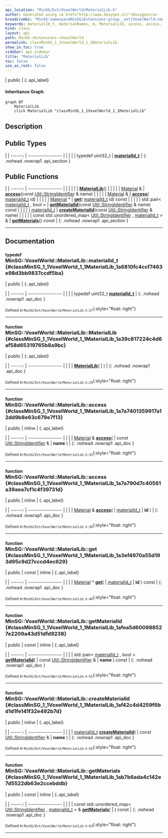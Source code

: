 ```yaml
---
api_location: "MinSG/Ext/VoxelWorld/MaterialLib.h"
author: Generated using <a href="http://www.doxygen.nl/">Doxygen</a>
breadcrumbs: "MinSG:namespaceMinSG|Extensions:group__ext|VoxelWorld:namespaceMinSG_1_1VoxelWorld"
keywords: materialId_t, materialNames, m, MaterialLib, access, access, get, getMaterialId, createMaterialId, getMaterials
kind: class
layout: api
path: MinSG->Extensions->VoxelWorld
permalink: classMinSG_1_1VoxelWorld_1_1MaterialLib
show_in_toc: true
sidebar: api_sidebar
title: "MaterialLib"
toc: false
use_as_root: false
---
```


| public |
{:.api_label}

#### Inheritance Graph

```mermaid
graph BT
	MaterialLib
	click MaterialLib "classMinSG_1_1VoxelWorld_1_1MaterialLib"
```

## Description





## Public Types

|
| ------: | ----------------- |
|  | |
| typedef uint32_t | **[materialId_t](#classMinSG_1_1VoxelWorld_1_1MaterialLib_1a6810fc4ccf7463e98d3bb9837ccdf5ba)**  |
{: .nohead .nowrap1 .api_section }


## Public Functions

|
| ------: | ----------------- |
|  | |
|  | **[MaterialLib](#classMinSG_1_1VoxelWorld_1_1MaterialLib_1a39c817224c4d6af58d65319765b8a9bc)**() |
|  | |
| [Material](classMinSG_1_1VoxelWorld_1_1Material) & | **[access](#classMinSG_1_1VoxelWorld_1_1MaterialLib_1a7a7401359917a12dd9b8e63c679e7f13)**(const [Util::StringIdentifier](classUtil_1_1StringIdentifier) & name) |
|  | |
| [Material](classMinSG_1_1VoxelWorld_1_1Material) & | **[access](#classMinSG_1_1VoxelWorld_1_1MaterialLib_1a7a790d7c40561a39aea7cf1c4f39731d)**( [materialId_t](classMinSG_1_1VoxelWorld_1_1MaterialLib#classMinSG_1_1VoxelWorld_1_1MaterialLib_1a6810fc4ccf7463e98d3bb9837ccdf5ba)  id) |
|  | |
| [Material](classMinSG_1_1VoxelWorld_1_1Material) * | **[get](#classMinSG_1_1VoxelWorld_1_1MaterialLib_1a3ef4970a55d193d95c9d27cccd4ec629)**( [materialId_t](classMinSG_1_1VoxelWorld_1_1MaterialLib#classMinSG_1_1VoxelWorld_1_1MaterialLib_1a6810fc4ccf7463e98d3bb9837ccdf5ba)  id) const |
|  | |
| std::pair< [materialId_t](classMinSG_1_1VoxelWorld_1_1MaterialLib#classMinSG_1_1VoxelWorld_1_1MaterialLib_1a6810fc4ccf7463e98d3bb9837ccdf5ba) , bool > | **[getMaterialId](#classMinSG_1_1VoxelWorld_1_1MaterialLib_1afea5d600988527e2209a43d51dfd9238)**(const [Util::StringIdentifier](classUtil_1_1StringIdentifier) & name) const |
|  | |
| [materialId_t](classMinSG_1_1VoxelWorld_1_1MaterialLib#classMinSG_1_1VoxelWorld_1_1MaterialLib_1a6810fc4ccf7463e98d3bb9837ccdf5ba) | **[createMaterialId](#classMinSG_1_1VoxelWorld_1_1MaterialLib_1af42c4d4259f6bd1d1fe141f32e492b7d)**(const [Util::StringIdentifier](classUtil_1_1StringIdentifier) & name) |
|  | |
| const std::unordered_map< [Util::StringIdentifier](classUtil_1_1StringIdentifier) , [materialId_t](classMinSG_1_1VoxelWorld_1_1MaterialLib#classMinSG_1_1VoxelWorld_1_1MaterialLib_1a6810fc4ccf7463e98d3bb9837ccdf5ba) > & | **[getMaterials](#classMinSG_1_1VoxelWorld_1_1MaterialLib_1ab7b6ada4c142e7d5522db63e2ccebddb)**() const |
{: .nohead .nowrap1 .api_section }


-------------------------------------------------------------------

## Documentation

### <small>typedef</small><br/> MinSG::VoxelWorld::MaterialLib::materialId_t {#classMinSG_1_1VoxelWorld_1_1MaterialLib_1a6810fc4ccf7463e98d3bb9837ccdf5ba}

| public |
{:.api_label}

|
| ------: | ----------------- |
|  |
| typedef uint32_t **[materialId_t](#classMinSG_1_1VoxelWorld_1_1MaterialLib_1a6810fc4ccf7463e98d3bb9837ccdf5ba)**  |
{: .nohead .nowrap1 .api_doc }





<sub>Defined in `MinSG/Ext/VoxelWorld/MaterialLib.h:27`</sub>{:style="float: right"}

-------------------------------------------------------------------

### <small>function</small><br/> MinSG::VoxelWorld::MaterialLib::MaterialLib {#classMinSG_1_1VoxelWorld_1_1MaterialLib_1a39c817224c4d6af58d65319765b8a9bc}

| public |
{:.api_label}

|
| ------: | ----------------- |
|  |
|  **[MaterialLib](#classMinSG_1_1VoxelWorld_1_1MaterialLib_1a39c817224c4d6af58d65319765b8a9bc)**( |  ) |
{: .nohead .nowrap1 .api_doc }





<sub>Defined in `MinSG/Ext/VoxelWorld/MaterialLib.h:29`</sub>{:style="float: right"}

-------------------------------------------------------------------

### <small>function</small><br/> MinSG::VoxelWorld::MaterialLib::access {#classMinSG_1_1VoxelWorld_1_1MaterialLib_1a7a7401359917a12dd9b8e63c679e7f13}

| public | inline |
{:.api_label}

|
| ------: | ----------------- |
|  |
| [Material](classMinSG_1_1VoxelWorld_1_1Material) & **[access](#classMinSG_1_1VoxelWorld_1_1MaterialLib_1a7a7401359917a12dd9b8e63c679e7f13)**( | const [Util::StringIdentifier](classUtil_1_1StringIdentifier) & | **name** ) |
{: .nohead .nowrap1 .api_doc }





<sub>Defined in `MinSG/Ext/VoxelWorld/MaterialLib.h:31`</sub>{:style="float: right"}

-------------------------------------------------------------------

### <small>function</small><br/> MinSG::VoxelWorld::MaterialLib::access {#classMinSG_1_1VoxelWorld_1_1MaterialLib_1a7a790d7c40561a39aea7cf1c4f39731d}

| public | inline |
{:.api_label}

|
| ------: | ----------------- |
|  |
| [Material](classMinSG_1_1VoxelWorld_1_1Material) & **[access](#classMinSG_1_1VoxelWorld_1_1MaterialLib_1a7a790d7c40561a39aea7cf1c4f39731d)**( |  [materialId_t](classMinSG_1_1VoxelWorld_1_1MaterialLib#classMinSG_1_1VoxelWorld_1_1MaterialLib_1a6810fc4ccf7463e98d3bb9837ccdf5ba)  | **id** ) |
{: .nohead .nowrap1 .api_doc }





<sub>Defined in `MinSG/Ext/VoxelWorld/MaterialLib.h:36`</sub>{:style="float: right"}

-------------------------------------------------------------------

### <small>function</small><br/> MinSG::VoxelWorld::MaterialLib::get {#classMinSG_1_1VoxelWorld_1_1MaterialLib_1a3ef4970a55d193d95c9d27cccd4ec629}

| public | const | inline |
{:.api_label}

|
| ------: | ----------------- |
|  |
| [Material](classMinSG_1_1VoxelWorld_1_1Material) * **[get](#classMinSG_1_1VoxelWorld_1_1MaterialLib_1a3ef4970a55d193d95c9d27cccd4ec629)**( |  [materialId_t](classMinSG_1_1VoxelWorld_1_1MaterialLib#classMinSG_1_1VoxelWorld_1_1MaterialLib_1a6810fc4ccf7463e98d3bb9837ccdf5ba)  | **id** ) const |
{: .nohead .nowrap1 .api_doc }





<sub>Defined in `MinSG/Ext/VoxelWorld/MaterialLib.h:46`</sub>{:style="float: right"}

-------------------------------------------------------------------

### <small>function</small><br/> MinSG::VoxelWorld::MaterialLib::getMaterialId {#classMinSG_1_1VoxelWorld_1_1MaterialLib_1afea5d600988527e2209a43d51dfd9238}

| public | const | inline |
{:.api_label}

|
| ------: | ----------------- |
|  |
| std::pair< [materialId_t](classMinSG_1_1VoxelWorld_1_1MaterialLib#classMinSG_1_1VoxelWorld_1_1MaterialLib_1a6810fc4ccf7463e98d3bb9837ccdf5ba) , bool > **[getMaterialId](#classMinSG_1_1VoxelWorld_1_1MaterialLib_1afea5d600988527e2209a43d51dfd9238)**( | const [Util::StringIdentifier](classUtil_1_1StringIdentifier) & | **name** ) const |
{: .nohead .nowrap1 .api_doc }





<sub>Defined in `MinSG/Ext/VoxelWorld/MaterialLib.h:51`</sub>{:style="float: right"}

-------------------------------------------------------------------

### <small>function</small><br/> MinSG::VoxelWorld::MaterialLib::createMaterialId {#classMinSG_1_1VoxelWorld_1_1MaterialLib_1af42c4d4259f6bd1d1fe141f32e492b7d}

| public | inline |
{:.api_label}

|
| ------: | ----------------- |
|  |
| [materialId_t](classMinSG_1_1VoxelWorld_1_1MaterialLib#classMinSG_1_1VoxelWorld_1_1MaterialLib_1a6810fc4ccf7463e98d3bb9837ccdf5ba) **[createMaterialId](#classMinSG_1_1VoxelWorld_1_1MaterialLib_1af42c4d4259f6bd1d1fe141f32e492b7d)**( | const [Util::StringIdentifier](classUtil_1_1StringIdentifier) & | **name** ) |
{: .nohead .nowrap1 .api_doc }





<sub>Defined in `MinSG/Ext/VoxelWorld/MaterialLib.h:55`</sub>{:style="float: right"}

-------------------------------------------------------------------

### <small>function</small><br/> MinSG::VoxelWorld::MaterialLib::getMaterials {#classMinSG_1_1VoxelWorld_1_1MaterialLib_1ab7b6ada4c142e7d5522db63e2ccebddb}

| public | const | inline |
{:.api_label}

|
| ------: | ----------------- |
|  |
| const std::unordered_map< [Util::StringIdentifier](classUtil_1_1StringIdentifier) , [materialId_t](classMinSG_1_1VoxelWorld_1_1MaterialLib#classMinSG_1_1VoxelWorld_1_1MaterialLib_1a6810fc4ccf7463e98d3bb9837ccdf5ba) > & **[getMaterials](#classMinSG_1_1VoxelWorld_1_1MaterialLib_1ab7b6ada4c142e7d5522db63e2ccebddb)**( |  ) const |
{: .nohead .nowrap1 .api_doc }





<sub>Defined in `MinSG/Ext/VoxelWorld/MaterialLib.h:63`</sub>{:style="float: right"}

-------------------------------------------------------------------


